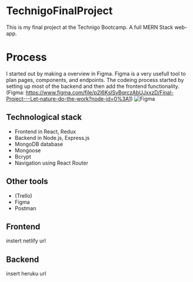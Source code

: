 # TechnigoFinalProject
This is my final project at the Technigo Bootcamp. A full MERN Stack web-app. 
# Process
I started out by making a overview in Figma. Figma is a very usefull tool to plan pages, components, and endpoints. 
The codeing process started by setting up most of the backend and then add the frontend functionality. 
(Figma: https://www.figma.com/file/p2l6KslSvBqrczAbUJxxzD/Final-Project---Let-nature-do-the-work?node-id=0%3A1)
![Figma](https://user-images.githubusercontent.com/71432371/154920144-d131173b-d920-432f-86fb-525da33e8824.png)
## Technological stack
  - Frontend in React, Redux
  - Backend in Node.js, Express.js
  - MongoDB database
  - Mongoose
  - Bcrypt
  - Navigation using React Router
## Other tools
  - (Trello)
  - Figma
  - Postman
## Frontend 
instert netlify url 
## Backend 
insert heruku url
